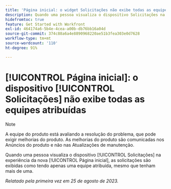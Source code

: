 ```yaml
---
title: 'Página inicial: o widget Solicitações não exibe todas as equipes atribuídas'
description: Quando uma pessoa visualiza o dispositivo Solicitações na experiência da nova Página inicial, as solicitações são exibidas como tendo apenas uma equipe atribuída, mesmo que tenham mais de uma.
hidefromtoc: true
feature: Get Started with Workfront
exl-id: 464174a6-5b4e-4cea-a00b-db76bb16a04d
source-git-commit: 374c88a6a4e8890968220ae51b3fea303e0d7628
workflow-type: tm+mt
source-wordcount: '110'
ht-degree: 91%

---
```


# [!UICONTROL Página inicial]: o dispositivo [!UICONTROL Solicitações] não exibe todas as equipes atribuídas

>[!NOTE]
>
>A equipe do produto está avaliando a resolução do problema, que pode exigir melhorias do produto. As melhorias do produto são comunicadas nos Anúncios do produto e não nas Atualizações de manutenção.

Quando uma pessoa visualiza o dispositivo [!UICONTROL Solicitações] na experiência da nova [!UICONTROL Página inicial], as solicitações são exibidas como tendo apenas uma equipe atribuída, mesmo que tenham mais de uma.

_Relatado pela primeira vez em 25 de agosto de 2023._
